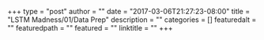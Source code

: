 +++
type = "post"
author = ""
date = "2017-03-06T21:27:23-08:00"
title = "LSTM Madness/01/Data Prep"
description = ""
categories = []
featuredalt = ""
featuredpath = ""
featured = ""
linktitle = ""
+++
